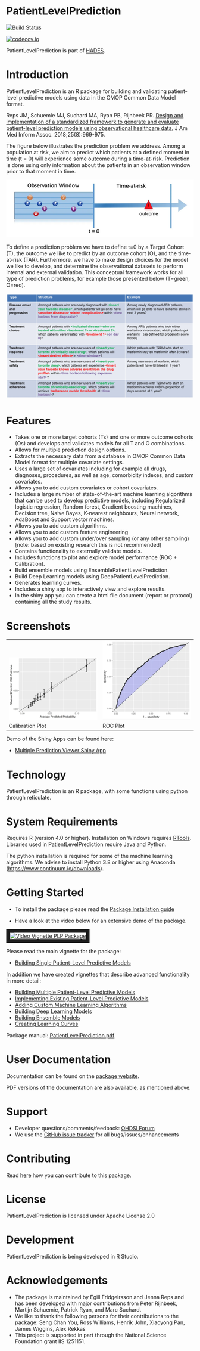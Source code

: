 PatientLevelPrediction
======================

[![Build Status](https://github.com/OHDSI/PatientLevelPrediction/workflows/R-CMD-check/badge.svg)](https://github.com/OHDSI/PatientLevelPrediction/actions?query=workflow%3AR-CMD-check)

[![codecov.io](https://codecov.io/github/OHDSI/PatientLevelPrediction/coverage.svg?branch=main)](https://codecov.io/github/OHDSI/PatientLevelPrediction?branch=main)


PatientLevelPrediction is part of [HADES](https://ohdsi.github.io/Hades).


Introduction
============

PatientLevelPrediction is an R package for building and validating patient-level predictive models using data in the OMOP Common Data Model format.  

Reps JM, Schuemie MJ, Suchard MA, Ryan PB, Rijnbeek PR. [Design and implementation of a standardized framework to generate and evaluate patient-level prediction models using observational healthcare data.](https://academic.oup.com/jamia/article/25/8/969/4989437) J Am Med Inform Assoc. 2018;25(8):969-975.

The figure below illustrates the prediction problem we address. Among a population at risk, we aim to predict which patients at a defined moment in time (t = 0) will experience some outcome during a time-at-risk. Prediction is done using only information about the patients in an observation window prior to that moment in time.

![](vignettes/Figure1.webp)

To define a prediction problem we have to define t=0 by a Target Cohort (T), the outcome we like to predict by an outcome cohort (O), and the time-at-risk (TAR). Furthermore, we  have to make design choices for the model we like to develop, and determine the observational datasets to perform internal and external validation. This conceptual framework works for all type of prediction problems, for example those presented below (T=green, O=red).

![](vignettes/problems.webp)

Features
========
- Takes one or more target cohorts (Ts) and one or more outcome cohorts (Os) and develops and validates models for all T and O combinations.
- Allows for multiple prediction design options.
- Extracts the necessary data from a database in OMOP Common Data Model format for multiple covariate settings.
- Uses a large set of covariates including for example all drugs, diagnoses, procedures, as well as age, comorbidity indexes, and custom covariates.
- Allows you to add custom covariates or cohort covariates.
- Includes a large number of state-of-the-art machine learning algorithms that can be used to develop predictive models, including Regularized logistic regression, Random forest, Gradient boosting machines, Decision tree, Naive Bayes, K-nearest neighbours, Neural network, AdaBoost and Support vector machines.
- Allows you to add custom algorithms.
- Allows you to add custom feature engineering
- Allows you to add custom under/over sampling (or any other sampling) [note: based on existing research this is not recommended]
- Contains functionality to externally validate models.
- Includes functions to plot and explore model performance (ROC + Calibration).
- Build ensemble models using EnsemblePatientLevelPrediction.
- Build Deep Learning models using DeepPatientLevelPrediction.
- Generates learning curves.
- Includes a shiny app to interactively view and explore results.
- In the shiny app you can create a html file document (report or protocol) containing all the study results.


Screenshots
===========

<table>
<tr valign="bottom">
<td width = 50%>

<img src="https://github.com/OHDSI/PatientLevelPrediction/raw/main/vignettes/sparseCalibration.webp" alt="Calibration plot" title="Calibration plot" />

</td>
<td width = 50%>
<img src="https://github.com/OHDSI/PatientLevelPrediction/raw/main/vignettes/sparseROC.webp" alt="ROC plot" title="ROC plot" />

</td>
</tr><tr>
<td> Calibration Plot</td><td> ROC Plot</td>
</tr>
</table>


Demo of the Shiny Apps can be found here:

- [Multiple Prediction Viewer Shiny App](http://data.ohdsi.org/smokingPhenotypeExplorer/)


Technology
==========
PatientLevelPrediction is an R package, with some functions using python through reticulate.

System Requirements
===================
Requires R (version 4.0 or higher). Installation on Windows requires [RTools](http://cran.r-project.org/bin/windows/Rtools/). Libraries used in PatientLevelPrediction require Java and Python.

The python installation is required for some of the machine learning algorithms. We advise to
install Python 3.8 or higher using Anaconda (https://www.continuum.io/downloads). 

Getting Started
===============

- To install the package please read the [Package Installation guide](https://github.com/OHDSI/PatientLevelPrediction/blob/main/inst/doc/InstallationGuide.pdf)

- Have a look at the video below for an extensive demo of the package.

<a href="http://www.youtube.com/watch?feature=player_embedded&v=BEukCbT8UoA
" target="_blank"><img src="http://img.youtube.com/vi/BEukCbT8UoA/0.jpg" 
alt="Video Vignette PLP Package" width="240" height="180" border="10" /></a>

Please read the main vignette for the package:

- [Building Single Patient-Level Predictive Models](https://github.com/OHDSI/PatientLevelPrediction/blob/main/inst/doc/BuildingPredictiveModels.pdf)

In addition we have created vignettes that describe advanced functionality in more detail:

- [Building Multiple Patient-Level Predictive Models](https://github.com/OHDSI/PatientLevelPrediction/blob/main/inst/doc/BuildingMultiplePredictiveModels.pdf)
- [Implementing Existing Patient-Level Predictive Models](https://github.com/OHDSI/PatientLevelPrediction/blob/main/inst/doc/ImplementingExistingModels.pdf)
- [Adding Custom Machine Learning Algorithms](https://github.com/OHDSI/PatientLevelPrediction/blob/main/inst/doc/AddingCustomAlgorithms.pdf)
- [Building Deep Learning Models](https://github.com/OHDSI/DeepPatientLevelPrediction)
- [Building Ensemble Models](https://github.com/OHDSI/EnsemblePatientLevelPrediction)
- [Creating Learning Curves](https://github.com/OHDSI/PatientLevelPrediction/blob/main/inst/doc/CreatingLearningCurves.pdf)

Package manual: [PatientLevelPrediction.pdf](https://github.com/OHDSI/PatientLevelPrediction/blob/main/extras/PatientLevelPrediction.pdf)

User Documentation
==================
Documentation can be found on the [package website](https://ohdsi.github.io/PatientLevelPrediction).

PDF versions of the documentation are also available, as mentioned above.

Support
=======
* Developer questions/comments/feedback: <a href="http://forums.ohdsi.org/c/developers">OHDSI Forum</a>
* We use the <a href="https://github.com/OHDSI/PatientLevelPrediction/issues">GitHub issue tracker</a> for all bugs/issues/enhancements

Contributing
============
Read [here](https://ohdsi.github.io/Hades/contribute.html) how you can contribute to this package. 
 
License
=======
PatientLevelPrediction is licensed under Apache License 2.0

Development
===========
PatientLevelPrediction is being developed in R Studio.


# Acknowledgements

- The package is maintained by Egill Fridgeirsson and Jenna Reps and has been developed with major contributions from Peter Rijnbeek, Martijn Schuemie, Patrick Ryan, and Marc Suchard.
- We like to thank the following persons for their contributions to the package: Seng Chan You, Ross Williams, Henrik John, Xiaoyong Pan, James Wiggins, Alex Rekkas
- This project is supported in part through the National Science Foundation grant IIS 1251151.
